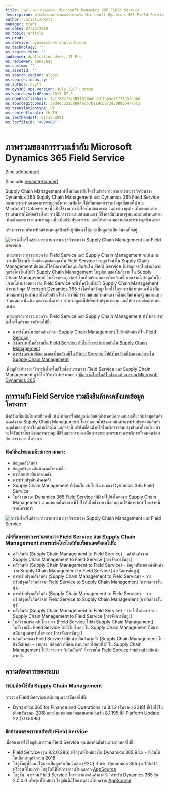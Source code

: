 ```yaml
---
title: ภาพรวมของการรวมเข้ากับ Microsoft Dynamics 365 Field Service
description: หัวข้อนี้แสดงภาพรวมของการรวมกับ Microsoft Dynamics 365 Field Service
author: ChristianRytt
manager: tfehr
ms.date: 07/25/2019
ms.topic: article
ms.prod: ''
ms.service: dynamics-ax-applications
ms.technology: ''
ms.search.form: ''
audience: Application User, IT Pro
ms.reviewer: kamaybac
ms.custom: ''
ms.assetid: ''
ms.search.region: global
ms.search.industry: ''
ms.author: crytt
ms.dyn365.ops.version: July 2017 update
ms.search.validFrom: 2017-07-8
ms.openlocfilehash: 1b1f88c77ed891839adb57c2ba5e2f72f35fda6d
ms.sourcegitcommit: 38d40c331c8894acb7b119c5073e3088b54776c1
ms.translationtype: HT
ms.contentlocale: th-TH
ms.lasthandoff: 01/15/2021
ms.locfileid: "4998489"
---
```

# <a name="integration-with-microsoft-dynamics-365-field-service-overview"></a>ภาพรวมของการรวมเข้ากับ Microsoft Dynamics 365 Field Service

[!include[banner](../includes/banner.md)]

[!include [rename-banner](~/includes/cc-data-platform-banner.md)]

Supply Chain Management ทำให้เกิดการซิงโครไนส์ของกระบวนการทางธุรกิจระหว่าง Dynamics 365 Supply Chain Management และ Dynamics 365 Field Service สถานการณ์จำลองของการรวมถูกตั้งค่าคอนฟิกโดยใช้เท็มเพลตตัวรวมข้อมูลที่ขยายได้ และ Microsoft Dataverse เพื่อเปิดใช้งานการซิงโครไนส์ของกระบวนการทางธุรกิจ
เท็มเพลตมาตรฐานสามารถใช้เพื่อสร้างโครงการที่มีการรวมแบบกำหนดเอง ที่ซึ่งคอลัมน์มาตรฐานและแบบกำหนดเองเพิ่มเติมและตาราง สามารถถูกแม็ปเพื่อปรับปรุงการรวม และให้ตรงตามความต้องการทางธุรกิจเฉพาะ 

สร้างการรวมบริการฟิลด์ด้านบนสุดฟังก์ชันผู้ที่มีแนวโน้มจะเป็นลูกค้าเป็นเงินสดที่มีอยู่

![การซิงโครไนส์ของกระบวนการทางธุรกิจระหว่าง Supply Chain Management และ Field Service](./media/field-service-integration.png)

เฟสแรกของการรวมระหว่าง Field Service และ Supply Chain Management จะเน้นบนการเปิดใช้งานใบสั่งผลิตและข้อตกลงใน Field Service ที่จะถูกจัดทำใน Supply Chain Management ขั้นตอนที่ได้รับการสนับสนุนเริ่มต้นใน Field Service ซึ่งข้อมูลจากใบสั่งผลิตจะถูกซิงโครไนส์ไปยัง Supply Chain Management ในรูปแบบของใบสั่งขาย ใน Supply Chain Management ใบสั่งขายจะถูกจัดทำขึ้นเพื่อสร้างเอกสารใบแจ้งหนี้ นอกจากนี้ ข้อมูลในใบแจ้งหนี้ตามข้อตกลงของ Field Service จะซิงโครไนส์ไปยัง Supply Chain Management ตัวรวมข้อมูล Microsoft Dynamics 365 ซิงโครไนส์ข้อมูลโดยใช้โครงการที่กำหนดเองได้ เท็มเพลตมาตรฐานสามารถใช้เพื่อสร้างโครงการที่มีการรวมแบบกำหนดเอง ที่ซึ่งคอลัมน์มาตรฐานและแบบกำหนดเองเพิ่มเติม และรวมทั้งตาราง สามารถถูกแม็ปเพื่อปรับปรุงการรวม และให้ตรงตามข้อกำหนดเฉพาะ

เฟสแรกของการรวมระหว่าง Field Service และ Supply Chain Management ทำให้สามารถซิงโครไนส์รายการดังต่อไปนี้:

- [การซิงโครไนส์ผลิตภัณฑ์จาก Supply Chain Management ไปยังผลิตภัณฑ์ใน Field Service](field-service-product.md)
- [ซิงโครไนส์ใบสั่งงานใน Field Service กับใบสั่งขายเข้าด้วยกันใน Supply Chain Management](field-service-work-order.md)
- [การซิงโครไนส์ข้อตกลงของใบแจ้งหนี้ใน Field Service ไปยังใบแจ้งหนี้ข้อความอิสระใน Supply Chain Management](field-service-invoice.md)

เพื่อดูตัวอย่างของวิธีการซิงโครไนส์ใบสั่งงานระหว่าง Field Service และ Supply Chain Management ดูวิดีโอ YouTube แบบย่อ [วิธีการซิงโครไนส์ใบสั่งงานกับการรวม Microsoft Dynamics 365](https://www.youtube.com/watch?v=46ylO7raZAo)

## <a name="integration-with-field-service-including-inventory-and-project-information"></a>การรวมกับ Field Service รวมถึงสินค้าคงคลังและข้อมูลโครงการ

ฟังก์ชันเพิ่มเติมในเฟสที่สองนี้ เน้นไปที่การให้ข้อมูลเชิงลึกแก่ช่างเทคนิคภาคสนามเกี่ยวกับข้อมูลสินค้าคงคลังจาก Supply Chain Management โดยยินยอมให้ช่างเทคนิคทำการปรับปรุงระดับสินค้าคงคลังและทำการโอนย้ายวัสดุได้ นอกจากนี้ บริษัทที่ติดตั้งหรือให้บริการซ่อมบำรุงสินค้าที่ขายไปแล้วจะได้รับประโยชน์จากการควบคุมที่ดีขึ้นและการมองเห็นการขายและกระบวนการบริการทั้งหมดพร้อมกับการรวมจากโครงการ

### <a name="functionality-includes-integration-of"></a>ฟังก์ชันประกอบด้วยการรวมของ:
- ข้อมูลคลังสินค้า
- ข้อมูลปริมาณสินค้าคงคลังคงเหลือ
- การโอนย้ายสินค้าคงคลัง
- การปรับปรุงสินค้าคงคลัง
- Supply Chain Management ที่เชื่อมโยงกับใบสั่งงานของ Dynamics 365 Field Service
- ใบสั่งงานของ Dynamics 365 Field Service ที่มีลิงค์ไปยังโครงการ Supply Chain Management นำหมายเลขโครงการนี้ไปใช้กับใบสั่งขาย เพื่ออนุญาตให้มีการจัดทำใบแจ้งหนี้จากโครงการ 

![การซิงโครไนส์ของกระบวนการทางธุรกิจระหว่าง Supply Chain Management และ Field Service](./media/FSv2overview.png)

### <a name="the-second-phase-of-the-integration-between-field-service-and-supply-chain-management-enables-synchronization-with-the-following-templates"></a>เฟสที่สองของการรวมระหว่าง Field Service และ Supply Chain Management สามารถซิงโครไนส์กับเท็มเพลตดังต่อไปนี้:
- คลังสินค้า (Supply Chain Management to Field Service) - คลังสินค้าจาก Supply Chain Management to Field Service [การจัดการขั้นสูง] 
- คลังสินค้า (Supply Chain Management to Field Service) - ข้อมูลปริมาณคลังสินค้าจาก Supply Chain Management to Field Service [การจัดการขั้นสูง] 
- การปรับปรุงคลังสินค้า (Supply Chain Management to Field Service) - การปรับปรุงคลังสินค้าจาก Field Service to Supply Chain Management [การจัดการขั้นสูง] 
- การปรับปรุงคลังสินค้า (Supply Chain Management to Field Service) - การปรับปรุงคลังสินค้าจาก Field Service to Supply Chain Management [การจัดการขั้นสูง] 
- คลังสินค้า (Supply Chain Management to Field Service) - รายชื่อโครงการจาก Supply Chain Management to Field Service [การจัดการขั้นสูง] 
- ใบสั่งงานพร้อมกับโครงการ (Field Service ไปยัง Supply Chain Management) - ใบสั่งงานใน Field Service ไปยังใบสั่งขาย ใน Supply Chain Management ที่มีการสนับสนุนสำหรับโครงการ [การจัดการขั้นสูง] 
- ผลิตภัณฑ์ของ Field Service ที่มีหน่วยสินค้าคงคลัง (Supply Chain Management ไปยัง Sales) - รายการ 'ผลิตภัณฑ์ที่สามารถนำออกไปขายได้' ใน Supply Chain Management ไปยัง รายการ 'ผลิตภัณฑ์' ที่จะขายใน Field Service รวมถึงหน่วยสินค้าคงคลัง 

## <a name="system-requirements"></a>ความต้องการของระบบ

### <a name="system-requirements-for-supply-chain-management"></a>ระบบต้องใช้กับ Supply Chain Management
การรวม Field Service สนับสนุนเวอร์ชันต่อไปนี้:

- Dynamics 365 for Finance and Operations รุ่น 8.1.2 (ธันวาคม 2018) ที่เริ่มใช้ในเดือนธันวาคม 2018 และมีหมายเลขผลิตของแอพพลิเคชัน 8.1.195 ที่มี Platform Update 22 (7.0.5095) 

### <a name="system-requirements-for-field-service"></a>ข้อกำหนดของระบบสำหรับ Field Service
เมื่อต้องการใช้โซลูชันการรวม Field Service คุณต้องติดตั้งส่วนประกอบต่อไปนี้:

- Field Service (รุ่น 8.2.0.286) หรือรุ่นที่ใหม่กว่าใน Dynamics 365 9.1.x - ที่เริ่มใช้ในเดือนพฤศจิกายน 2018
- โซลูชันผู้ที่มีแนวโน้มจะเป็นลูกค้าเป็นเงินสด (P2C) สำหรับ Dynamics 365 รุ่น 1.15.0.1 หรือรุ่นที่ใหม่กว่า โซลูชันนี้มีให้การดาวน์โหลดจาก [AppSource](https://appsource.microsoft.com/product/dynamics-365/mscrm.c7a48b40-eed3-4d67-93ba-f2364281feb3)
- โซลูชัน 'การรวม Field Service โครงการและสินค้าคงคลัง' สำหรับ Dynamics 365 รุ่น 2.0.0.0 หรือรุ่นที่ใหม่กว่า โซลูชันนี้มีให้การดาวน์โหลดจาก [AppSource](https://appsource.microsoft.com/product/dynamics-365/mscrm.p2cfieldserviceintegrationv2)
